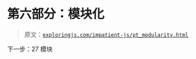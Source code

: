 # 第六部分：模块化

> 原文：[`exploringjs.com/impatient-js/pt_modularity.html`](https://exploringjs.com/impatient-js/pt_modularity.html)

下一步：27 模块
